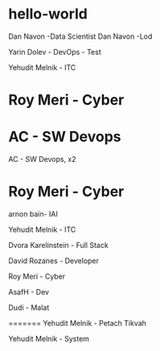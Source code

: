 # hello-world


Dan Navon -Data Scientist
Dan Navon -Lod

Yarin Dolev - DevOps - Test

Yehudit Melnik - ITC

Roy Meri - Cyber
=======
AC - SW Devops
=======
AC - SW Devops, x2


Roy Meri - Cyber
=======

arnon bain- IAI



Yehudit Melnik - ITC


Dvora Karelinstein - Full Stack

David Rozanes - Developer

Roy Meri - Cyber

AsafH - Dev

Dudi - Malat


=======
Yehudit Melnik - Petach Tikvah

Yehudit Melnik - System
